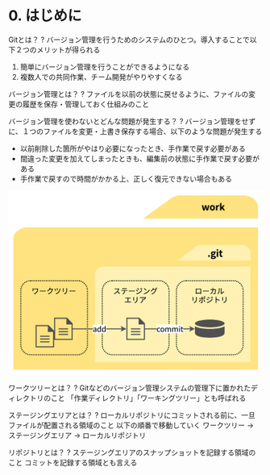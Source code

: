# 0. はじめに

Gitとは？
?
バージョン管理を行うためのシステムのひとつ。導入することで以下２つのメリットが得られる
1. 簡単にバージョン管理を行うことができるようになる
2. 複数人での共同作業、チーム開発がやりやすくなる

バージョン管理とは？
?
ファイルを以前の状態に戻せるように、ファイルの変更の履歴を保存・管理しておく仕組みのこと

バージョン管理を使わないとどんな問題が発生する？
?
バージョン管理をせずに、１つのファイルを変更・上書き保存する場合、以下のような問題が発生する
- 以前削除した箇所がやはり必要になったとき、手作業で戻す必要がある
- 間違った変更を加えてしまったときも、編集前の状態に手作業で戻す必要がある
- 手作業で戻すので時間がかかる上、正しく復元できない場合もある

![git-overview](./img/git-overview.png)

ワークツリーとは？
?
Gitなどのバージョン管理システムの管理下に置かれたディレクトリのこと
 「作業ディレクトリ」「ワーキングツリー」とも呼ばれる

ステージングエリアとは？
?
ローカルリポジトリにコミットされる前に、一旦ファイルが配置される領域のこと
以下の順番で移動していく ワークツリー → ステージングエリア → ローカルリポジトリ

リポジトリとは？
?
ステージングエリアのスナップショットを記録する領域のこと
コミットを記録する領域とも言える
